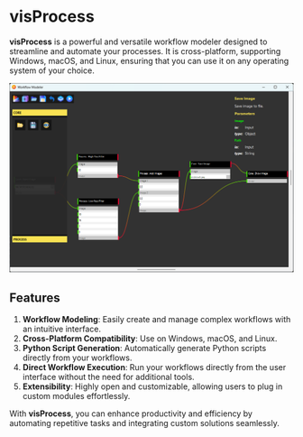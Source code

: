 # visProcess

**visProcess** is a powerful and versatile workflow modeler designed to streamline and automate your processes. It is cross-platform, supporting Windows, macOS, and Linux, ensuring that you can use it on any operating system of your choice. 

![Main Window](/res/capture-main-window.png)

## Features

1. **Workflow Modeling**: Easily create and manage complex workflows with an intuitive interface.
2. **Cross-Platform Compatibility**: Use on Windows, macOS, and Linux.
3. **Python Script Generation**: Automatically generate Python scripts directly from your workflows.
4. **Direct Workflow Execution**: Run your workflows directly from the user interface without the need for additional tools.
5. **Extensibility**: Highly open and customizable, allowing users to plug in custom modules effortlessly.

With **visProcess**, you can enhance productivity and efficiency by automating repetitive tasks and integrating custom solutions seamlessly.

